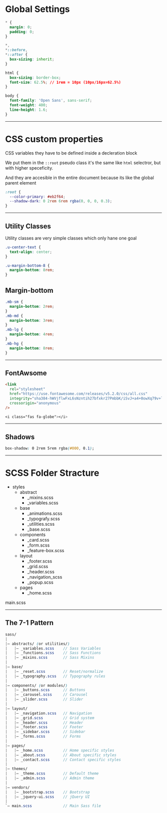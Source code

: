 # Global Settings

```css
* {
  margin: 0;
  padding: 0;
}

*,
*::before,
*::after {
  box-sizing: inherit;
}

html {
  box-sizing: border-box;
  font-size: 62.5%; // 1rem = 10px (10px/16px=62.5%)
}

body {
  font-family: 'Open Sans', sans-serif;
  font-weight: 400;
  line-height: 1.6;
}
```

---

# CSS custom properties

CSS variables they have to be defined inside a decleration block

We put them in the `::root` pseudo class it's the same like `html` selectror, but with higher speceficity.

And they are accesible in the entire document because its like the global parent element

```css
:root {
  --color-primary: #eb2f64;
  --shadow-dark: 0 2rem 6rem rgba(0, 0, 0, 0.3);
}
```

---

## Utility Classes

Utility classes are very simple classes which only hane one goal

```css
.u-center-text {
  text-align: center;
}

.u-margin-bottom-8 {
  margin-bottom: 8rem;
}
```

## Margin-bottom

```css
.mb-sm {
  margin-bottom: 2rem;
}
.mb-md {
  margin-bottom: 3rem;
}
.mb-lg {
  margin-bottom: 4rem;
}
.mb-hg {
  margin-bottom: 8rem;
}
```

---

## FontAwsome

```html
<link
  rel="stylesheet"
  href="https://use.fontawesome.com/releases/v5.2.0/css/all.css"
  integrity="sha384-hWVjflwFxL6sNzntih27bfxkr27PmbbK/iSvJ+a4+0owXq79v+lsFkW54bOGbiDQ"
  crossorigin="anonymous"
/>
```

```css
<i class="fas fa-globe"></i>
```

---

## Shadows

```css
box-shadow: 0 2rem 5rem rgba(#000, 0.1);
```

---

# SCSS Folder Stracture

- styles
  - abstract
    - \_mixins.scss
    - \_variables.scss
  - base
    - \_animations.scss
    - \_typografy.scss
    - \_utilities.scss
    - \_base.scss
  - components
    - \_card.scss
    - \_form.scss
    - \_feature-box.scss
  - layout
    - \_footer.scss
    - \_grid.scss
    - \_header.scss
    - \_navigation_scss
    - \_popup.scss
  - pages
    - \_home.scss

main.scss

---

## The 7-1 Pattern

```scss
sass/
|
|– abstracts/ (or utilities/)
|   |– _variables.scss    // Sass Variables
|   |– _functions.scss    // Sass Functions
|   |– _mixins.scss       // Sass Mixins
|
|– base/
|   |– _reset.scss        // Reset/normalize
|   |– _typography.scss   // Typography rules
|
|– components/ (or modules/)
|   |– _buttons.scss      // Buttons
|   |– _carousel.scss     // Carousel
|   |– _slider.scss       // Slider
|
|– layout/
|   |– _navigation.scss   // Navigation
|   |– _grid.scss         // Grid system
|   |– _header.scss       // Header
|   |– _footer.scss       // Footer
|   |– _sidebar.scss      // Sidebar
|   |– _forms.scss        // Forms
|
|– pages/
|   |– _home.scss         // Home specific styles
|   |– _about.scss        // About specific styles
|   |– _contact.scss      // Contact specific styles
|
|– themes/
|   |– _theme.scss        // Default theme
|   |– _admin.scss        // Admin theme
|
|– vendors/
|   |– _bootstrap.scss    // Bootstrap
|   |– _jquery-ui.scss    // jQuery UI
|
`– main.scss              // Main Sass file
```

